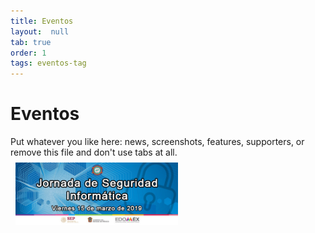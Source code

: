 ```yaml
---
title: Eventos
layout:  null
tab: true
order: 1
tags: eventos-tag
---
```


# Eventos

Put whatever you like here: news, screenshots, features, supporters, or remove this file and don't use tabs at all. 
<img src="/assets/images/Jornada_seguridad_UTN_OWASP_MEXICO_CITY.jpg" alt="image" width="260px" style="padding:8px;"/>
